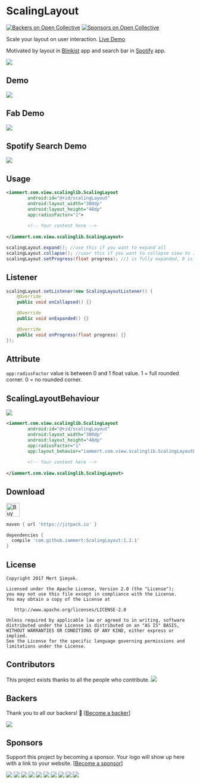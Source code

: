 # ScalingLayout 
[![Backers on Open Collective](https://opencollective.com/ScalingLayout/backers/badge.svg)](#backers)
 [![Sponsors on Open Collective](https://opencollective.com/ScalingLayout/sponsors/badge.svg)](#sponsors) 

Scale your layout on user interaction. [Live Demo](https://www.youtube.com/watch?v=wA41H0UMoHQ)

Motivated by layout in [Blinkist](https://play.google.com/store/apps/details?id=com.blinkslabs.blinkist.android) app and search bar in [Spotify](https://play.google.com/store/apps/details?id=com.spotify.music) app.

<img src="https://raw.githubusercontent.com/iammert/ScalingLayout/master/art/cover_scaling.png"/>

## Demo
<img src="https://github.com/iammert/ScalingLayout/blob/master/art/gif_behavior.gif"/>

## Fab Demo
<img src="https://github.com/iammert/ScalingLayout/blob/master/art/gif_fab.gif"/>

## Spotify Search Demo
<img src="https://github.com/iammert/ScalingLayout/blob/master/art/gif_searchbar.gif"/>

## Usage
```xml
<iammert.com.view.scalinglib.ScalingLayout
        android:id="@+id/scalingLayout"
        android:layout_width="300dp"
        android:layout_height="48dp"
        app:radiusFactor="1">
        
        <!-- Your content here -->
        
</iammert.com.view.scalinglib.ScalingLayout>
```

```java
scalingLayout.expand(); //use this if you want to expand all
scalingLayout.collapse(); //user this if you want to collapse view to initial state.
scalingLayout.setProgress(float progress); //1 is fully expanded, 0 is initial state.
```

## Listener
```java
scalingLayout.setListener(new ScalingLayoutListener() {
    @Override
    public void onCollapsed() {}

    @Override
    public void onExpanded() {}

    @Override
    public void onProgress(float progress) {}
});
```

## Attribute
```app:radiusFactor``` value is between 0 and 1 float value. 1 = full rounded corner. 0 = no rounded corner.

## ScalingLayoutBehaviour
<img src="https://github.com/iammert/ScalingLayout/blob/master/art/gif_behavior.gif"/>

```xml
<iammert.com.view.scalinglib.ScalingLayout
        android:id="@+id/scalingLayout"
        android:layout_width="300dp"
        android:layout_height="48dp"
        app:radiusFactor="1"
        app:layout_behavior="iammert.com.view.scalinglib.ScalingLayoutBehavior">
        
        <!-- Your content here -->
        
</iammert.com.view.scalinglib.ScalingLayout>
```

## Download
<a href='https://ko-fi.com/P5P872LP' target='_blank'><img height='36' style='border:0px;height:36px;' src='https://az743702.vo.msecnd.net/cdn/kofi1.png?v=0' border='0' alt='Buy Me a Coffee at ko-fi.com' /></a>


```gradle
maven { url 'https://jitpack.io' }
```

```gradle
dependencies {
  compile 'com.github.iammert:ScalingLayout:1.2.1'
}
```
License
--------


    Copyright 2017 Mert Şimşek.

    Licensed under the Apache License, Version 2.0 (the "License");
    you may not use this file except in compliance with the License.
    You may obtain a copy of the License at

       http://www.apache.org/licenses/LICENSE-2.0

    Unless required by applicable law or agreed to in writing, software
    distributed under the License is distributed on an "AS IS" BASIS,
    WITHOUT WARRANTIES OR CONDITIONS OF ANY KIND, either express or implied.
    See the License for the specific language governing permissions and
    limitations under the License.






## Contributors

This project exists thanks to all the people who contribute. 
<a href="graphs/contributors"><img src="https://opencollective.com/ScalingLayout/contributors.svg?width=890&button=false" /></a>


## Backers

Thank you to all our backers! 🙏 [[Become a backer](https://opencollective.com/ScalingLayout#backer)]

<a href="https://opencollective.com/ScalingLayout#backers" target="_blank"><img src="https://opencollective.com/ScalingLayout/backers.svg?width=890"></a>


## Sponsors

Support this project by becoming a sponsor. Your logo will show up here with a link to your website. [[Become a sponsor](https://opencollective.com/ScalingLayout#sponsor)]

<a href="https://opencollective.com/ScalingLayout/sponsor/0/website" target="_blank"><img src="https://opencollective.com/ScalingLayout/sponsor/0/avatar.svg"></a>
<a href="https://opencollective.com/ScalingLayout/sponsor/1/website" target="_blank"><img src="https://opencollective.com/ScalingLayout/sponsor/1/avatar.svg"></a>
<a href="https://opencollective.com/ScalingLayout/sponsor/2/website" target="_blank"><img src="https://opencollective.com/ScalingLayout/sponsor/2/avatar.svg"></a>
<a href="https://opencollective.com/ScalingLayout/sponsor/3/website" target="_blank"><img src="https://opencollective.com/ScalingLayout/sponsor/3/avatar.svg"></a>
<a href="https://opencollective.com/ScalingLayout/sponsor/4/website" target="_blank"><img src="https://opencollective.com/ScalingLayout/sponsor/4/avatar.svg"></a>
<a href="https://opencollective.com/ScalingLayout/sponsor/5/website" target="_blank"><img src="https://opencollective.com/ScalingLayout/sponsor/5/avatar.svg"></a>
<a href="https://opencollective.com/ScalingLayout/sponsor/6/website" target="_blank"><img src="https://opencollective.com/ScalingLayout/sponsor/6/avatar.svg"></a>
<a href="https://opencollective.com/ScalingLayout/sponsor/7/website" target="_blank"><img src="https://opencollective.com/ScalingLayout/sponsor/7/avatar.svg"></a>
<a href="https://opencollective.com/ScalingLayout/sponsor/8/website" target="_blank"><img src="https://opencollective.com/ScalingLayout/sponsor/8/avatar.svg"></a>
<a href="https://opencollective.com/ScalingLayout/sponsor/9/website" target="_blank"><img src="https://opencollective.com/ScalingLayout/sponsor/9/avatar.svg"></a>


